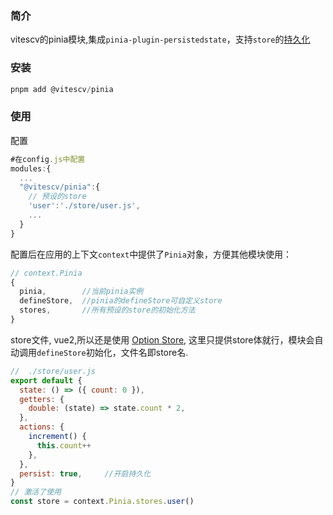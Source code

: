### 简介

vitescv的pinia模块,集成`pinia-plugin-persistedstate`，支持`store`的[持久化](https://prazdevs.github.io/pinia-plugin-persistedstate/zh/guide/)


### 安装

```js
pnpm add @vitescv/pinia
```

### 使用

配置
```js
#在config.js中配置
modules:{
  ...
  "@vitescv/pinia":{
    // 预设的store
    'user':'./store/user.js',
    ...
  }
}
```


配置后在应用的上下文`context`中提供了`Pinia`对象，方便其他模块使用：

```js
// context.Pinia
{
  pinia,        //当前pinia实例
  defineStore,  //pinia的defineStore可自定义store
  stores,       //所有预设的store的初始化方法
}
```


store文件, vue2,所以还是使用 [Option Store](https://pinia.vuejs.org/zh/core-concepts/#option-stores), 这里只提供store体就行，模块会自动调用`defineStore`初始化，文件名即store名.
```js
//  ./store/user.js
export default {
  state: () => ({ count: 0 }),
  getters: {
    double: (state) => state.count * 2,
  },
  actions: {
    increment() {
      this.count++
    },
  },
  persist: true,     //开启持久化
}
// 激活了使用
const store = context.Pinia.stores.user()
```
